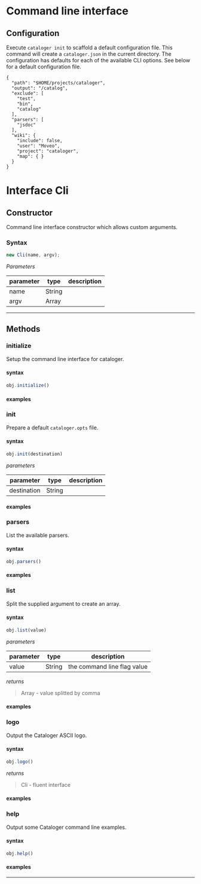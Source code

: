 # Command line interface

## Configuration

Execute `cataloger init` to scaffold a default configuration file. This command
will create a `cataloger.json` in the current directory. The configuration has
defaults for each of the available CLI options. See below for a default
configuration file.

```
{
  "path": "$HOME/projects/cataloger",
  "output": "/catalog",
  "exclude": [
    "test",
    "bin",
    "catalog"
  ],
  "parsers": [
    "jsdoc"
  ],
  "wiki": {
    "include": false,
    "user": "Moveo",
    "project": "cataloger",
    "map": { }
  }
}
```

# Interface Cli


## Constructor
Command line interface constructor which allows custom arguments.

### Syntax
```js
new Cli(name, argv);
```

*Parameters*

parameter | type | description
--------- | ---- | -----------
name | String | 
argv | Array | 

---



## Methods


### initialize 
Setup the command line interface for cataloger.

#### syntax
```js
obj.initialize()
```




#### examples


### init 
Prepare a default `cataloger.opts` file.

#### syntax
```js
obj.init(destination)
```


*parameters*

parameter | type | description
--------- | ---- | -----------
destination | String | 



#### examples


### parsers 
List the available parsers.

#### syntax
```js
obj.parsers()
```




#### examples


### list 
Split the supplied argument to create an array.

#### syntax
```js
obj.list(value)
```


*parameters*

parameter | type | description
--------- | ---- | -----------
value | String | the command line flag value


*returns*
> Array - value splitted by comma

#### examples


### logo 
Output the Cataloger ASCII logo.

#### syntax
```js
obj.logo()
```



*returns*
> Cli - fluent interface

#### examples


### help 
Output some Cataloger command line examples.

#### syntax
```js
obj.help()
```




#### examples


---

